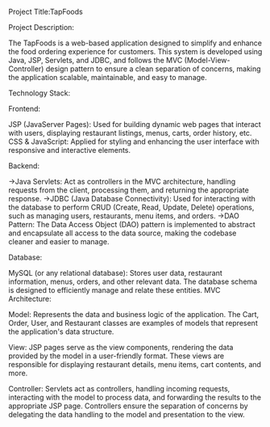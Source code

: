 Project Title:TapFoods

Project Description:

The TapFoods is a web-based application designed to simplify and enhance the food ordering experience for customers.
This system is developed using Java, JSP, Servlets, and JDBC, and follows the MVC (Model-View-Controller) design pattern to ensure a 
clean separation of concerns, making the application scalable, maintainable, and easy to manage.


Technology Stack:

Frontend:

JSP (JavaServer Pages): Used for building dynamic web pages that interact with users, displaying restaurant listings, menus, carts, order history, etc.
CSS & JavaScript: Applied for styling and enhancing the user interface with responsive and interactive elements.

Backend:

->Java Servlets: Act as controllers in the MVC architecture, handling requests from the client, processing them, and returning the appropriate response.
->JDBC (Java Database Connectivity): Used for interacting with the database to perform CRUD (Create, Read, Update, Delete) operations, such as managing users, restaurants, menu items, and orders.
->DAO Pattern: The Data Access Object (DAO) pattern is implemented to abstract and encapsulate all access to the data source, making the codebase cleaner and easier to manage.

Database:

MySQL (or any relational database): Stores user data, restaurant information, menus, orders, and other relevant data. The database schema is designed to efficiently manage and relate these entities.
MVC Architecture:

Model: Represents the data and business logic of the application. The Cart, Order, User, and Restaurant classes are examples of models that represent the application's data structure.

View: JSP pages serve as the view components, rendering the data provided by the model in a user-friendly format. These views are responsible for displaying restaurant details, menu items, cart contents, and more.

Controller: Servlets act as controllers, handling incoming requests, interacting with the model to process data, and forwarding the results to the appropriate JSP page. Controllers ensure the separation of concerns by delegating the data handling to the model and presentation to the view.
